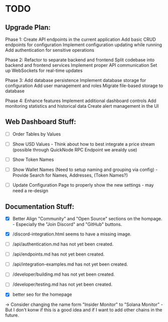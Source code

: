 # TODO

## Upgrade Plan:
Phase 1: Create API endpoints in the current application
Add basic CRUD endpoints for configuration
Implement configuration updating while running
Add authentication for sensitive operations

Phase 2: Refactor to separate backend and frontend
Split codebase into backend and frontend services
Implement proper API communication
Set up WebSockets for real-time updates

Phase 3: Add database persistence
Implement database storage for configuration
Add user management and roles
Migrate file-based storage to database

Phase 4: Enhance features
Implement additional dashboard controls
Add monitoring statistics and historical data
Create alert management in the UI

## Web Dashboard Stuff:
- [ ] Order Tables by Values
- [ ] Show USD Values
        - Think about how to best integrate a price stream (possible through QuickNode RPC Endpoint we arealdy use)
- [ ] Show Token Names
- [ ] Show Wallet Names (Need to setup naming and grouping via config)
        - Provide Search for Names, Addresses, (Token Names?)
- [ ] Update Configuration Page to properly show the new settings
        - may need a re-design


## Documentation Stuff:
- [x] Better Align "Community" and "Open Source" sections on the hompage.
        - Especially the "Join Discord" and "GitHub" buttons.

- [x] /discord-integration.html seems to have a missing image.

- [ ] /api/authentication.md has not yet been created.
- [ ] /api/endpoints.md has not yet been created.
- [ ] /api/integration-examples.md has not yet been created.
- [ ] /developer/building.md has not yet been created.
- [ ] /developer/testing.md has not yet been created.

- [x] better seo for the homepage

-> Consider changing the name form "Insider Monitor" to "Solana Monitor"
        - But I don't konw if this is a good idea and if I want to add other chains in the future.
